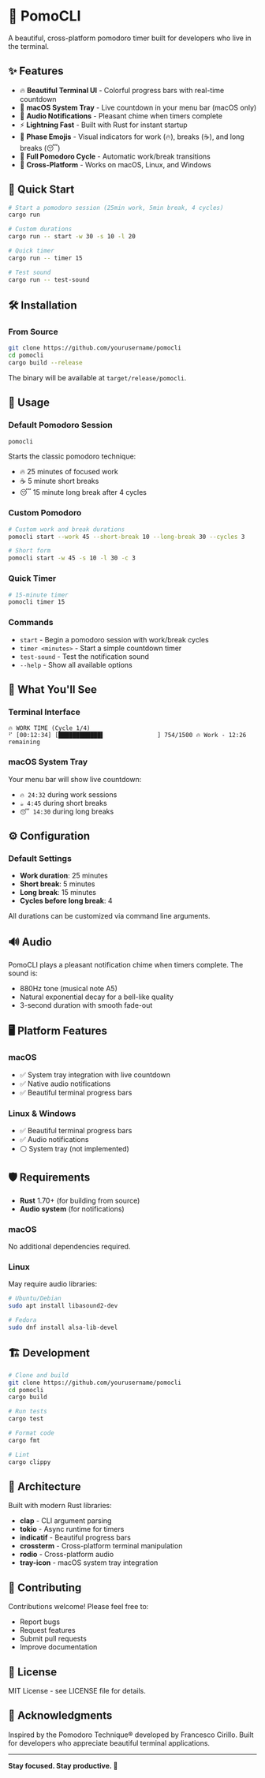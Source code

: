 # 🍅 PomoCLI

A beautiful, cross-platform pomodoro timer built for developers who live in the terminal.

## ✨ Features

- 🔥 **Beautiful Terminal UI** - Colorful progress bars with real-time countdown
- 🍎 **macOS System Tray** - Live countdown in your menu bar (macOS only)
- 🎵 **Audio Notifications** - Pleasant chime when timers complete
- ⚡ **Lightning Fast** - Built with Rust for instant startup
- 🎨 **Phase Emojis** - Visual indicators for work (🔥), breaks (☕), and long breaks (😴)
- 🔄 **Full Pomodoro Cycle** - Automatic work/break transitions
- 📱 **Cross-Platform** - Works on macOS, Linux, and Windows

## 🚀 Quick Start

```bash
# Start a pomodoro session (25min work, 5min break, 4 cycles)
cargo run

# Custom durations
cargo run -- start -w 30 -s 10 -l 20

# Quick timer
cargo run -- timer 15

# Test sound
cargo run -- test-sound
```

## 🛠️ Installation

### From Source
```bash
git clone https://github.com/yourusername/pomocli
cd pomocli
cargo build --release
```

The binary will be available at `target/release/pomocli`.

## 📖 Usage

### Default Pomodoro Session
```bash
pomocli
```
Starts the classic pomodoro technique:
- 🔥 25 minutes of focused work
- ☕ 5 minute short breaks
- 😴 15 minute long break after 4 cycles

### Custom Pomodoro
```bash
# Custom work and break durations
pomocli start --work 45 --short-break 10 --long-break 30 --cycles 3

# Short form
pomocli start -w 45 -s 10 -l 30 -c 3
```

### Quick Timer
```bash
# 15-minute timer
pomocli timer 15
```

### Commands
- `start` - Begin a pomodoro session with work/break cycles
- `timer <minutes>` - Start a simple countdown timer
- `test-sound` - Test the notification sound
- `--help` - Show all available options

## 🎯 What You'll See

### Terminal Interface
```
🔥 WORK TIME (Cycle 1/4)
⠋ [00:12:34] [████████████▌               ] 754/1500 🔥 Work - 12:26 remaining
```

### macOS System Tray
Your menu bar will show live countdown:
- `🔥 24:32` during work sessions
- `☕ 4:45` during short breaks  
- `😴 14:30` during long breaks

## ⚙️ Configuration

### Default Settings
- **Work duration**: 25 minutes
- **Short break**: 5 minutes
- **Long break**: 15 minutes
- **Cycles before long break**: 4

All durations can be customized via command line arguments.

## 🔊 Audio

PomoCLI plays a pleasant notification chime when timers complete. The sound is:
- 880Hz tone (musical note A5)
- Natural exponential decay for a bell-like quality
- 3-second duration with smooth fade-out

## 🖥️ Platform Features

### macOS
- ✅ System tray integration with live countdown
- ✅ Native audio notifications
- ✅ Beautiful terminal progress bars

### Linux & Windows
- ✅ Beautiful terminal progress bars
- ✅ Audio notifications
- ⚪ System tray (not implemented)

## 🛡️ Requirements

- **Rust** 1.70+ (for building from source)
- **Audio system** (for notifications)

### macOS
No additional dependencies required.

### Linux
May require audio libraries:
```bash
# Ubuntu/Debian
sudo apt install libasound2-dev

# Fedora
sudo dnf install alsa-lib-devel
```

## 🏗️ Development

```bash
# Clone and build
git clone https://github.com/yourusername/pomocli
cd pomocli
cargo build

# Run tests
cargo test

# Format code
cargo fmt

# Lint
cargo clippy
```

## 📝 Architecture

Built with modern Rust libraries:
- **clap** - CLI argument parsing
- **tokio** - Async runtime for timers
- **indicatif** - Beautiful progress bars
- **crossterm** - Cross-platform terminal manipulation
- **rodio** - Cross-platform audio
- **tray-icon** - macOS system tray integration

## 🤝 Contributing

Contributions welcome! Please feel free to:
- Report bugs
- Request features
- Submit pull requests
- Improve documentation

## 📄 License

MIT License - see LICENSE file for details.

## 🙏 Acknowledgments

Inspired by the Pomodoro Technique® developed by Francesco Cirillo. Built for developers who appreciate beautiful terminal applications.

---

**Stay focused. Stay productive. 🍅**